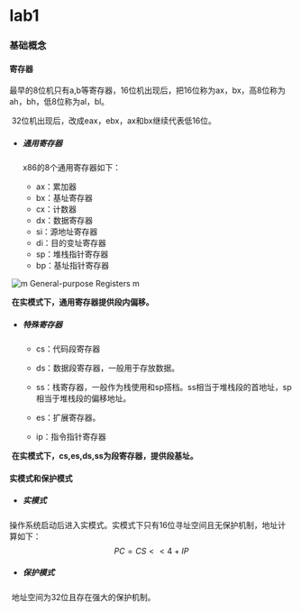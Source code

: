 # lab1

### 基础概念

#### 寄存器

​	最早的8位机只有a,b等寄存器，16位机出现后，把16位称为ax，bx，高8位称为ah，bh，低8位称为al，bl。

​	32位机出现后，改成eax，ebx，ax和bx继续代表低16位。

+ ##### 通用寄存器

  x86的8个通用寄存器如下：

  + ax：累加器
  + bx：基址寄存器
  + cx：计数器
  + dx：数据寄存器
  + si：源地址寄存器
  + di：目的变址寄存器
  + sp：堆栈指针寄存器
  + bp：基址指针寄存器

​		![m  General-purpose Registers  m ](file:///C:/Users/DENGYA~1/AppData/Local/Temp/msohtmlclip1/01/clip_image001.png)

​	**在实模式下，通用寄存器提供段内偏移。**



+ ##### 特殊寄存器
  + cs：代码段寄存器

  * ds：数据段寄存器，一般用于存放数据。
  * ss：栈寄存器，一般作为栈使用和sp搭档。ss相当于堆栈段的首地址，sp相当于堆栈段的偏移地址。
  * es：扩展寄存器。

  * ip：指令指针寄存器

​	**在实模式下，cs,es,ds,ss为段寄存器，提供段基址。**



#### 实模式和保护模式

+ ##### 实模式

​			操作系统启动后进入实模式。实模式下只有16位寻址空间且无保护机制，地址计算如下：
$$
PC=CS<<4+IP
$$

+ ##### 保护模式

​			地址空间为32位且存在强大的保护机制。

 





